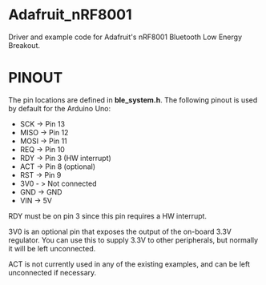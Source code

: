Adafruit_nRF8001
================

Driver and example code for Adafruit's nRF8001 Bluetooth Low Energy Breakout.

PINOUT
======

The pin locations are defined in **ble_system.h**. The following pinout is used by default for the Arduino Uno:

* SCK -> Pin 13
* MISO -> Pin 12
* MOSI -> Pin 11
* REQ -> Pin 10
* RDY -> Pin 3 (HW interrupt)
* ACT -> Pin 8 (optional)
* RST -> Pin 9
* 3V0 - > Not connected
* GND -> GND
* VIN -> 5V

RDY must be on pin 3 since this pin requires a HW interrupt.

3V0 is an optional pin that exposes the output of the on-board 3.3V regulator. You can use this to supply 3.3V to other peripherals, but normally it will be left unconnected.

ACT is not currently used in any of the existing examples, and can be left unconnected if necessary.